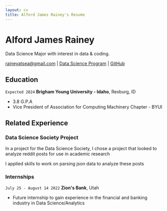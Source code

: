 ```yaml
---
layout: cv
title: Alford James Rainey's Resume
---
```

# Alford James Rainey
Data Science Major with interest in data & coding. 

<div id="webaddress">
<a href="raineyatsea@gmail.com">raineyatsea@gmail.com</a>
| <a href="https://byuidatascience.github.io/development.html">Data Science Program</a>
| <a href="https://www.linkedin.com/in/alfordjamesrainey/>LinkedIn</a>
| <a href="https://github.com/AJamesRainey">GitHub</a>
</div>

<!-- https://www.monique.tech/the-art-of-markdown -->

## Education

`Expected 2024`
__Brigham Young University - Idaho__, Rexburg, ID

- 3.8 G.P.A
- Vice President of Association for Computing Machinery Chapter - BYUI


## Related Experience
### Data Science Society Project

In a project for the Data Science Society, I chose a project that looked to analyze reddit posts for use in academic research

I applied skills to work on parsing json data to analyze these posts

### Internships

`July 25 - August 14 2022`
__Zion's Bank__, Utah

- Future internship to gain experience in the financial and banking industry in Data Science/Analytics






<!-- ### Footer

Last updated: July 2022 -->


